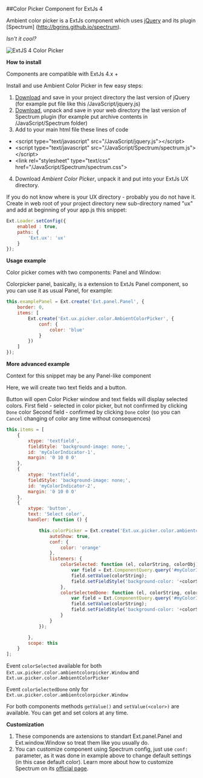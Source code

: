 ##Color Picker Component for ExtJs 4

Ambient color picker is a ExtJs component which uses [jQuery](http://jquery.com) and its plugin [Spectrum] (http://bgrins.github.io/spectrum).

*Isn't it cool?*

![ExtJS 4 Color Picker](http://fog.od.ua/fx/ext-js-components/color-picker/ExtJs-4-color-picker.png "ExtJS 4 Color Picker")

**How to install**

Components are compatible with ExtJs 4.x +

Install and use Ambient Color Picker in few easy steps:

1. [Download](http://jquery.com/download/) and save in your project directory the last version of jQuery (for example put file like this /JavaScript/jquery.js)
2. [Download](http://bgrins.github.io/spectrum/), unpack and save in your web directory the last version of Spectrum plugin (for example put archive contents in /JavaScript/Spectrum folder)
3. Add to your main html file these lines of code
  * &lt;script type="text/javascript" src="/JavaScript/jquery.js">&lt;/script>
  * &lt;script type="text/javascript" src="/JavaScript/Spectrum/spectrum.js">&lt;/script>
  * &lt;link rel="stylesheet" type="text/css" href="/JavaScript/Spectrum/spectrum.css">
4. Download *Ambient Color Picker*, unpack it and put into your ExtJs UX directory.

If you do not know where is your UX directory - probably you do not have it.
Create in web root of your project directory new sub-directory named "ux" and add at beginning of your app.js this snippet:

```JavaScript
Ext.Loader.setConfig({
    enabled : true,
    paths: {
        'Ext.ux': 'ux'
    }
});
```

**Usage example**

Color picker comes with two components: Panel and Window:

Colorpicker panel, basically, is a extension to ExtJs Panel component, so you can use it as usual Panel, for example:

```JavaScript
this.examplePanel = Ext.create('Ext.panel.Panel', {
	border: 0,
	items: [
		Ext.create('Ext.ux.picker.color.AmbientColorPicker', {
			conf: {
				color: 'blue'
			}
		})
	]
});

```

**More advanced example**

Context for this snippet may be any Panel-like component

Here, we will create two text fields and a button.

Button will open Color Picker window and text fields will display selected colors.
First field - selected in color picker, but not confirmed by clicking `Done` color
Second field - confirmed by clicking `Done` color (so you can `Cancel` changing of color any time without consequences)

```JavaScript
this.items = [
	{
		xtype: 'textfield',
		fieldStyle: 'background-image: none;',
		id: 'myColorIndicator-1',
		margin: '0 10 0 0'
	},
	{
		xtype: 'textfield',
		fieldStyle: 'background-image: none;',
		id: 'myColorIndicator-2',
		margin: '0 10 0 0'
	},
	{
		xtype: 'button',
		text: 'Select color',
		handler: function () {

			this.colorPicker = Ext.create('Ext.ux.picker.color.ambientcolorpicker.Window', {
				autoShow: true,
				conf: {
					color: 'orange'
				},
				listeners: {
					colorSelected: function (el, colorString, colorObj) {
						var field = Ext.ComponentQuery.query('#myColorIndicator-1')[0];
						field.setValue(colorString);
						field.setFieldStyle('background-color: '+colorString)
					},
					colorSelectedDone: function (el, colorString, colorObj) {
						var field = Ext.ComponentQuery.query('#myColorIndicator-2')[0];
						field.setValue(colorString);
						field.setFieldStyle('background-color: '+colorString)
					}
				}
			});

		},
		scope: this
	}
];
```

Event `colorSelected` available for both `Ext.ux.picker.color.ambientcolorpicker.Window` and `Ext.ux.picker.color.AmbientColorPicker`

Event `colorSelectedDone` only for `Ext.ux.picker.color.ambientcolorpicker.Window`

For both components methods `getValue()` and `setValue(<color>)` are available. You can get and set colors at any time.

**Customization**

1. These componends are axtensions to standart Ext.panel.Panel and Ext.window.Window so treat them like you usually do.
2. You can customize component using Spectrum config, just use `conf:` parameter, as it was done in example above to change default settings (in this case default color). Learn more about how to customize Spectrum on its [official page](http://bgrins.github.io/spectrum/).